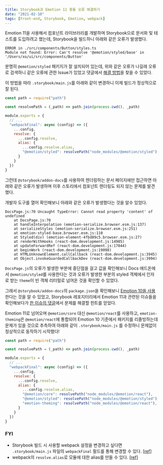 ```yaml
---
title: Storybook과 Emotion 11 충돌 오류 해결하기
date: "2021-02-10"
tags: [Front-end, Storybook, Emotion, webpack]
---
```


Emotion 11을 사용해서 컴포넌트 라이브러리를 개발하며 Storybook으로 문서화 및 테스트를 도입하려고 했는데, Storybook을 빌드하니 아래와 같은 오류가 발생했다.

```
ERROR in ./src/components/Button/styles.ts
Module not found: Error: Can't resolve '@emotion/styled/base' in '/Users/xo/ui/src/components/Button'
```

분명히 `@emotion/styled` 패키지가 잘 설치되어 있는데, 위와 같은 오류가 나길래 오류로 검색하니 같은 오류에 관한 Issue가 있었고 댓글에서 [해결 방법](https://github.com/storybookjs/storybook/issues/13277#issuecomment-751733550)을 찾을 수 있었다.

이 방법을 따라 `.storybook/main.js`를 아래와 같이 변경하니 이제 빌드가 정상적으로 잘 된다.
```js
const path = require("path")

const resolvePath = (_path) => path.join(process.cwd(), _path)

module.exports = {
  // ...
  "webpackFinal": async (config) => ({
    ...config,
    resolve: {
      ...config.resolve,
      alias: {
        ...config.resolve.alias,
        "@emotion/styled": resolvePath("node_modules/@emotion/styled"),
      }
    }
  })
}
```

그런데 `@storybook/addon-docs`를 사용하여 렌더링하는 문서 페이지에만 접근하면 아래와 같은 오류가 발생하며 이후 스토리에서 컴포넌트 렌더링도 되지 않는 문제를 발견했다.

개발자 도구를 열어 확인해보니 아래와 같은 오류가 발생했다는 것을 알수 있었다.

```
DocsPage.js:70 Uncaught TypeError: Cannot read property 'content' of undefined
    at DocsPage.js:70
    at handleInterpolation (emotion-serialize.browser.esm.js:137)
    at serializeStyles (emotion-serialize.browser.esm.js:251)
    at emotion-styled-base.browser.esm.js:110
    at Styled(div) (emotion-element-4fbd89c5.browser.esm.js:27)
    at renderWithHooks (react-dom.development.js:14985)
    at updateForwardRef (react-dom.development.js:17044)
    at beginWork (react-dom.development.js:19098)
    at HTMLUnknownElement.callCallback (react-dom.development.js:3945)
    at Object.invokeGuardedCallbackDev (react-dom.development.js:3994)
```

`DocsPage.js`의 오류가 발생한 부분에 중단점을 걸고 값을 확인해보니 Docs 애드온에서 `@emotion/styled`를 사용한다는 것과 오류가 발생한 부분의 styled 객체에서 인자로 받는 `theme`이 빈 객체 리터럴로 넘어온 것을 확인할 수 있었다.

그래서 `@storybook/addon-docs`의 `package.json`을 확인해보니 [Emotion 10을 사용](https://github.com/storybookjs/storybook/blob/0566481a66eb724e2496347ea3acf9171271cf86/addons/docs/package.json#L85)한다는 것을 알 수 있었고, Storybook 레포지터리에서 Emotion 11과 관련된 이슈들을 확인해보다가 [한 이슈의 댓글](https://github.com/storybookjs/storybook/issues/13145#issuecomment-729253408)에서 문제를 해결할 힌트를 얻었다.

Emotion 11로 넘어오며 `@emotion/core` 대신 `@emotion/react`를 사용하고, `emotion-theming`은 `@emotion/react`에 통합되어 Emotion 10 기준에서 패키지를 리졸빙하는데 문제가 있을 것으로 추측하여 아래와 같이 `.storybook/main.js` 를 수정하니 문제없이 정상적으로 동작하기 시작했다!

```js
const path = require("path")

const resolvePath = (_path) => path.join(process.cwd(), _path)

module.exports = {
  // ...
  "webpackFinal": async (config) => ({
    ...config,
    resolve: {
      ...config.resolve,
      alias: {
        ...config.resolve.alias,
        "@emotion/core": resolvePath("node_modules/@emotion/react"),
        "@emotion/styled": resolvePath("node_modules/@emotion/styled"),
        "emotion-theming": resolvePath("node_modules/@emotion/react"),
      }
    }
  })
}
```
### FYI

- Storybook 빌드 시 사용할 webpack 설정을 변경하고 싶다면 `.storybook/main.js` 파일의 `webpackFinal` 필드를 통해 변경할 수 있다. \[[ref](https://storybook.js.org/docs/react/configure/webpack)]
- webpack의 `resolve.alias`로 모듈에 대한 alias를 만들 수 있다. \[[ref](https://webpack.js.org/configuration/resolve/#resolvealias)]
